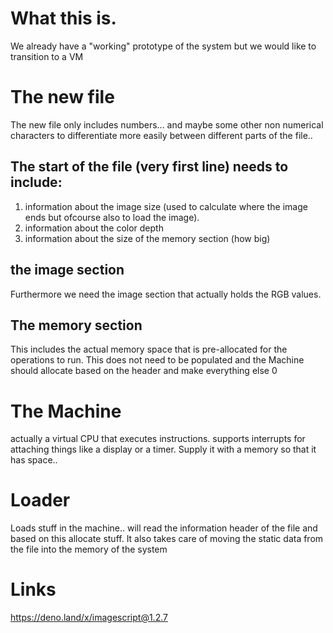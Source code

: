 # What this is.
We already have a "working" prototype of the system but we would like to transition to a VM

# The new file
The new file only includes numbers... and maybe some other non numerical characters to differentiate more easily between different parts of the file..

## The start of the file (very first line) needs to include:
1. information about the image size (used to calculate where the image ends but ofcourse also to load the image).
2. information about the color depth
3. information about the size of the memory section (how big)

## the image section
Furthermore we need the image section that actually holds the RGB values.

## The memory section
This includes the actual memory space that is pre-allocated for the operations to run.
This does not need to be populated and the Machine should allocate based on the header and make everything else 0


# The Machine
actually a virtual CPU that executes instructions. supports interrupts for attaching things like a display or a timer.
Supply it with a memory so that it has space..

# Loader
Loads stuff in the machine.. will read the information header of the file and based on this allocate stuff. It also takes care of moving the static data from the file into the memory of the system



# Links
https://deno.land/x/imagescript@1.2.7
